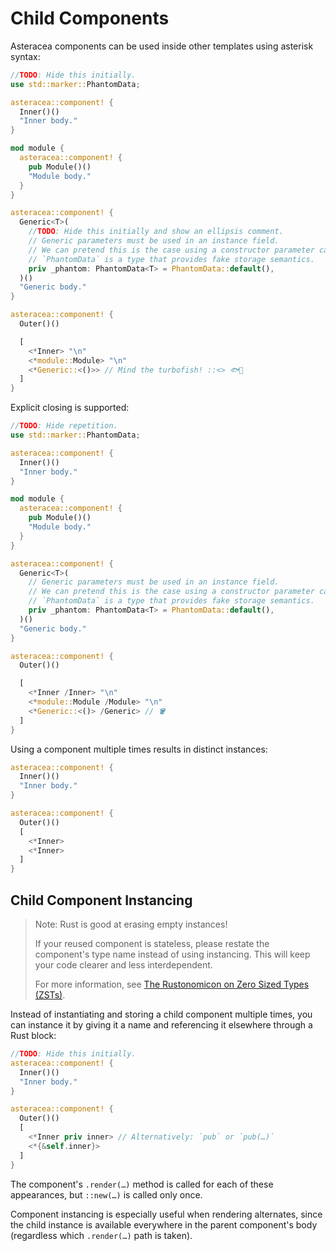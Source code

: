 # Child Components

Asteracea components can be used inside other templates using asterisk syntax:

```rust asteracea=Outer
//TODO: Hide this initially.
use std::marker::PhantomData;

asteracea::component! {
  Inner()()
  "Inner body."
}

mod module {
  asteracea::component! {
    pub Module()()
    "Module body."
  }
}

asteracea::component! {
  Generic<T>(
    //TODO: Hide this initially and show an ellipsis comment.
    // Generic parameters must be used in an instance field.
    // We can pretend this is the case using a constructor parameter capture.
    // `PhantomData` is a type that provides fake storage semantics.
    priv _phantom: PhantomData<T> = PhantomData::default(),
  )()
  "Generic body."
}

asteracea::component! {
  Outer()()

  [
    <*Inner> "\n"
    <*module::Module> "\n"
    <*Generic::<()>> // Mind the turbofish! ::<> 🐟💨
  ]
}
```

Explicit closing is supported:

```rust asteracea=Outer
//TODO: Hide repetition.
use std::marker::PhantomData;

asteracea::component! {
  Inner()()
  "Inner body."
}

mod module {
  asteracea::component! {
    pub Module()()
    "Module body."
  }
}

asteracea::component! {
  Generic<T>(
    // Generic parameters must be used in an instance field.
    // We can pretend this is the case using a constructor parameter capture.
    // `PhantomData` is a type that provides fake storage semantics.
    priv _phantom: PhantomData<T> = PhantomData::default(),
  )()
  "Generic body."
}

asteracea::component! {
  Outer()()

  [
    <*Inner /Inner> "\n"
    <*module::Module /Module> "\n"
    <*Generic::<()> /Generic> // 🪣
  ]
}
```

<!--
I nearly put the FISHING POLE AND FISH emoji above, but that fest to cruel.
The fish is chilling in a bucket now and will be released into a nicer environment before long.
-->

Using a component multiple times results in distinct instances:

```rust asteracea=Outer
asteracea::component! {
  Inner()()
  "Inner body."
}

asteracea::component! {
  Outer()()
  [
    <*Inner>
    <*Inner>
  ]
}
```

## Child Component Instancing

> Note: Rust is good at erasing empty instances!
>
> If your reused component is stateless, please restate the component's type name instead of using instancing. This will keep your code clearer and less interdependent.
>
> For more information, see [The Rustonomicon on Zero Sized Types (ZSTs)](https://doc.rust-lang.org/nomicon/exotic-sizes.html#zero-sized-types-zsts).

Instead of instantiating and storing a child component multiple times, you can instance it by giving it a name and referencing it elsewhere through a Rust block:

```rust asteracea=Outer
//TODO: Hide this initially.
asteracea::component! {
  Inner()()
  "Inner body."
}

asteracea::component! {
  Outer()()
  [
    <*Inner priv inner> // Alternatively: `pub` or `pub(…)`
    <*{&self.inner}>
  ]
}
```

The component's `.render(…)` method is called for each of these appearances, but `::new(…)` is called only once.

Component instancing is especially useful when rendering alternates, since the child instance is available everywhere in the parent component's body (regardless which `.render(…)` path is taken).
